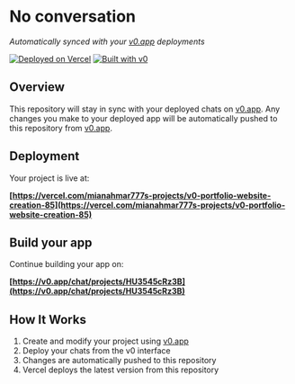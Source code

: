 # No conversation

*Automatically synced with your [v0.app](https://v0.app) deployments*

[![Deployed on Vercel](https://img.shields.io/badge/Deployed%20on-Vercel-black?style=for-the-badge&logo=vercel)](https://vercel.com/mianahmar777s-projects/v0-portfolio-website-creation-85)
[![Built with v0](https://img.shields.io/badge/Built%20with-v0.app-black?style=for-the-badge)](https://v0.app/chat/projects/HU3545cRz3B)

## Overview

This repository will stay in sync with your deployed chats on [v0.app](https://v0.app).
Any changes you make to your deployed app will be automatically pushed to this repository from [v0.app](https://v0.app).

## Deployment

Your project is live at:

**[https://vercel.com/mianahmar777s-projects/v0-portfolio-website-creation-85](https://vercel.com/mianahmar777s-projects/v0-portfolio-website-creation-85)**

## Build your app

Continue building your app on:

**[https://v0.app/chat/projects/HU3545cRz3B](https://v0.app/chat/projects/HU3545cRz3B)**

## How It Works

1. Create and modify your project using [v0.app](https://v0.app)
2. Deploy your chats from the v0 interface
3. Changes are automatically pushed to this repository
4. Vercel deploys the latest version from this repository